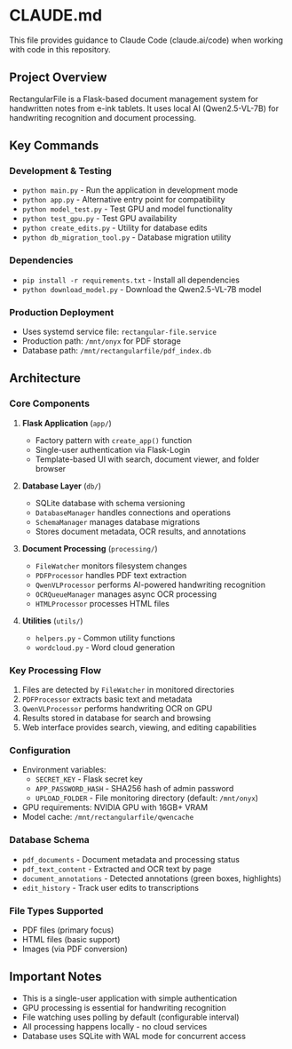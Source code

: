 # CLAUDE.md

This file provides guidance to Claude Code (claude.ai/code) when working with code in this repository.

## Project Overview

RectangularFile is a Flask-based document management system for handwritten notes from e-ink tablets. It uses local AI (Qwen2.5-VL-7B) for handwriting recognition and document processing.

## Key Commands

### Development & Testing
- `python main.py` - Run the application in development mode
- `python app.py` - Alternative entry point for compatibility
- `python model_test.py` - Test GPU and model functionality
- `python test_gpu.py` - Test GPU availability
- `python create_edits.py` - Utility for database edits
- `python db_migration_tool.py` - Database migration utility

### Dependencies
- `pip install -r requirements.txt` - Install all dependencies
- `python download_model.py` - Download the Qwen2.5-VL-7B model

### Production Deployment
- Uses systemd service file: `rectangular-file.service`
- Production path: `/mnt/onyx` for PDF storage
- Database path: `/mnt/rectangularfile/pdf_index.db`

## Architecture

### Core Components

1. **Flask Application** (`app/`)
   - Factory pattern with `create_app()` function
   - Single-user authentication via Flask-Login
   - Template-based UI with search, document viewer, and folder browser

2. **Database Layer** (`db/`)
   - SQLite database with schema versioning
   - `DatabaseManager` handles connections and operations
   - `SchemaManager` manages database migrations
   - Stores document metadata, OCR results, and annotations

3. **Document Processing** (`processing/`)
   - `FileWatcher` monitors filesystem changes
   - `PDFProcessor` handles PDF text extraction
   - `QwenVLProcessor` performs AI-powered handwriting recognition
   - `OCRQueueManager` manages async OCR processing
   - `HTMLProcessor` processes HTML files

4. **Utilities** (`utils/`)
   - `helpers.py` - Common utility functions
   - `wordcloud.py` - Word cloud generation

### Key Processing Flow

1. Files are detected by `FileWatcher` in monitored directories
2. `PDFProcessor` extracts basic text and metadata
3. `QwenVLProcessor` performs handwriting OCR on GPU
4. Results stored in database for search and browsing
5. Web interface provides search, viewing, and editing capabilities

### Configuration

- Environment variables:
  - `SECRET_KEY` - Flask secret key
  - `APP_PASSWORD_HASH` - SHA256 hash of admin password
  - `UPLOAD_FOLDER` - File monitoring directory (default: `/mnt/onyx`)
- GPU requirements: NVIDIA GPU with 16GB+ VRAM
- Model cache: `/mnt/rectangularfile/qwencache`

### Database Schema

- `pdf_documents` - Document metadata and processing status
- `pdf_text_content` - Extracted and OCR text by page
- `document_annotations` - Detected annotations (green boxes, highlights)
- `edit_history` - Track user edits to transcriptions

### File Types Supported

- PDF files (primary focus)
- HTML files (basic support)
- Images (via PDF conversion)

## Important Notes

- This is a single-user application with simple authentication
- GPU processing is essential for handwriting recognition
- File watching uses polling by default (configurable interval)
- All processing happens locally - no cloud services
- Database uses SQLite with WAL mode for concurrent access